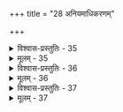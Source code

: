 +++
title = "28 अनियमाधिकरणम्"

+++

<details><summary>विश्वास-प्रस्तुतिः - 35</summary>

35. पन्थास्स्यादर्चिरादिः फलमिह सकलब्रह्मविद्यासु मा वा  
प्रारभ्याधीतियोगात् प्रकरणनियता तस्य चिन्तेति चेन्न ।  
सर्वासां तद्य इत्थं विदुरिति वचसात्राथ ये चेति चोक्त्या  
मार्गे साधारणेऽस्मिंन्स्तदनुसरणतस्तद्वदेवास्य चिन्ता ॥
</details>

<details><summary>मूलम् - 35</summary>

35. पन्थास्स्यादर्चिरादिः फलमिह सकलब्रह्मविद्यासु मा वा  
प्रारभ्याधीतियोगात् प्रकरणनियता तस्य चिन्तेति चेन्न ।  
सर्वासां तद्य इत्थं विदुरिति वचसात्राथ ये चेति चोक्त्या  
मार्गे साधारणेऽस्मिंन्स्तदनुसरणतस्तद्वदेवास्य चिन्ता ॥
</details>


<details><summary>विश्वास-प्रस्तुतिः - 36</summary>

36. हेयोपादेयमार्गद्वितयमुपदिशन् मुक्तिदाता मुमुक्षोः  
योगी यः कश्चनैतत्सरणियुगलविन्मुह्यते नेत्यगायत् ।  
तस्मादस्मादृशाधीत्यविशदविशदीकर्तृवाक्यावमर्शात्  
ब्रह्मप्राप्त्यर्हकृत्स्नप्रणिहितविहितं मार्गचिन्ताविधानम् ॥
</details>

<details><summary>मूलम् - 36</summary>

36. हेयोपादेयमार्गद्वितयमुपदिशन् मुक्तिदाता मुमुक्षोः  
योगी यः कश्चनैतत्सरणियुगलविन्मुह्यते नेत्यगायत् ।  
तस्मादस्मादृशाधीत्यविशदविशदीकर्तृवाक्यावमर्शात्  
ब्रह्मप्राप्त्यर्हकृत्स्नप्रणिहितविहितं मार्गचिन्ताविधानम् ॥
</details>


<details><summary>विश्वास-प्रस्तुतिः - 37</summary>

37. हानादेरर्चिरादेरपि किमभिहितं चिन्तनं सूत्रकारैः  
विद्याङ्गत्वादिसिद्ध्यै यदि भवतु तदानन्तरे पाद एतत् ।  
मैवं विद्याङ्गतायामपि भजनमिवेदञ्च धीत्वाविशेषात्  
कर्मादिभ्यो विभक्तं कथयितुमिह तत्सूत्रणं स्थानपाति ॥
</details>

<details><summary>मूलम् - 37</summary>

37. हानादेरर्चिरादेरपि किमभिहितं चिन्तनं सूत्रकारैः  
विद्याङ्गत्वादिसिद्ध्यै यदि भवतु तदानन्तरे पाद एतत् ।  
मैवं विद्याङ्गतायामपि भजनमिवेदञ्च धीत्वाविशेषात्  
कर्मादिभ्यो विभक्तं कथयितुमिह तत्सूत्रणं स्थानपाति ॥
</details>